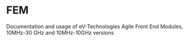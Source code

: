 # FEM
Documentation and usage of eV-Technologies Agile Front End Modules, 10MHz-30 GHz and 10MHz-10GHz versions 
